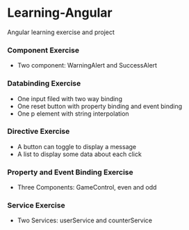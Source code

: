 # Learning-Angular
Angular learning exercise and project

### Component Exercise
- Two component: WarningAlert and SuccessAlert

### Databinding Exercise
- One input filed with two way binding
- One reset button with property binding and event binding
- One p element with string interpolation

### Directive Exercise
- A button can toggle to display a message
- A list to display some data about each click

### Property and Event Binding Exercise
- Three Components: GameControl, even and odd

### Service Exercise
- Two Services: userService and counterService
